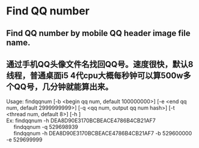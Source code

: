 Find QQ number
====
Find QQ number by mobile QQ header image file name.
----
通过手机QQ头像文件名找回QQ号。速度很快，默认8线程，普通桌面i5 4代cpu大概每秒钟可以算500w多个QQ号，几分钟就能算出来。
----

Usage: findqqnum [-b <begin qq num, default 100000000>] [-e <end qq num, default 2999999999>] [-q <qq num, output qq num hash>] [-t <thread num, default 8>] [-h <hash>]<br/>
Ex: findqqnum -h DEA8D90E3170BCBEACE4786B4CB21AF7<br/>
&nbsp;&nbsp;&nbsp;&nbsp;&nbsp;findqqnum -q 529698939<br/>
&nbsp;&nbsp;&nbsp;&nbsp;&nbsp;findqqnum -h DEA8D90E3170BCBEACE4786B4CB21AF7 -b 529600000 -e 529699999<br/>
